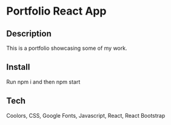 # Portfolio React App
## Description
This is a portfolio showcasing some of my work.

## Install
Run npm i and then npm start

## Tech
Coolors, CSS, Google Fonts, Javascript, React, React Bootstrap

